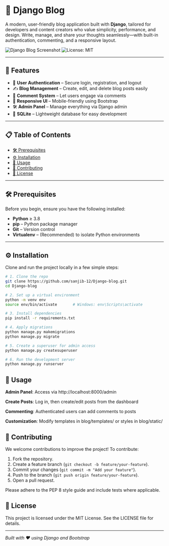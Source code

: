 # 📝 Django Blog

A modern, user-friendly blog application built with **Django**, tailored for developers and content creators who value simplicity, performance, and design. Write, manage, and share your thoughts seamlessly—with built-in authentication, commenting, and a responsive layout.

![Django Blog Screenshot](https://img.shields.io/badge/Built%20With-Django-blue?style=flat-square) ![License: MIT](https://img.shields.io/badge/license-MIT-green?style=flat-square)

---

## 🚀 Features

- 🔐 **User Authentication** – Secure login, registration, and logout
- ✍️ **Blog Management** – Create, edit, and delete blog posts easily
- 💬 **Comment System** – Let users engage via comments
- 📱 **Responsive UI** – Mobile-friendly using Bootstrap
- 🛠️ **Admin Panel** – Manage everything via Django admin
- 💾 **SQLite** – Lightweight database for easy development

---

## 📋 Table of Contents

- [🛠️ Prerequisites](#️-prerequisites)
- [⚙️ Installation](#️-installation)
- [📖 Usage](#-usage)
- [🤝 Contributing](#-contributing)
- [📜 License](#-license)

---

## 🛠️ Prerequisites

Before you begin, ensure you have the following installed:

- **Python** ≥ 3.8  
- **pip** – Python package manager  
- **Git** – Version control  
- **Virtualenv** – (Recommended) to isolate Python environments

---

## ⚙️ Installation

Clone and run the project locally in a few simple steps:

```bash
# 1. Clone the repo
git clone https://github.com/sanjib-12/Django-blog.git
cd Django-blog

# 2. Set up a virtual environment
python -m venv env
source env/bin/activate       # Windows: env\Scripts\activate

# 3. Install dependencies
pip install -r requirements.txt

# 4. Apply migrations
python manage.py makemigrations
python manage.py migrate

# 5. Create a superuser for admin access
python manage.py createsuperuser

# 6. Run the development server
python manage.py runserver

```

##  📖 Usage
**Admin Panel**: Access via http://localhost:8000/admin

**Create Posts**: Log in, then create/edit posts from the dashboard

**Commenting**: Authenticated users can add comments to posts

**Customization**: Modify templates in blog/templates/ or styles in blog/static/

## 🤝 Contributing

We welcome contributions to improve the project! To contribute:

1. Fork the repository.
2. Create a feature branch (`git checkout -b feature/your-feature`).
3. Commit your changes (`git commit -m "Add your feature"`).
4. Push to the branch (`git push origin feature/your-feature`).
5. Open a pull request.

Please adhere to the PEP 8 style guide and include tests where applicable.

## 📜 License

This project is licensed under the MIT License. See the LICENSE file for details.

---

*Built with ❤️ using Django and Bootstrap*